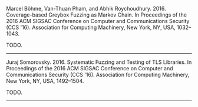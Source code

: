 Marcel Böhme, Van-Thuan Pham, and Abhik Roychoudhury. 2016. Coverage-based Greybox Fuzzing as Markov Chain. In Proceedings of the 2016 ACM SIGSAC Conference on Computer and Communications Security (CCS '16). Association for Computing Machinery, New York, NY, USA, 1032–1043.

TODO.

<hr/>

Juraj Somorovsky. 2016. Systematic Fuzzing and Testing of TLS Libraries. In Proceedings of the 2016 ACM SIGSAC Conference on Computer and Communications Security (CCS '16). Association for Computing Machinery, New York, NY, USA, 1492–1504.

TODO.

<hr/>
